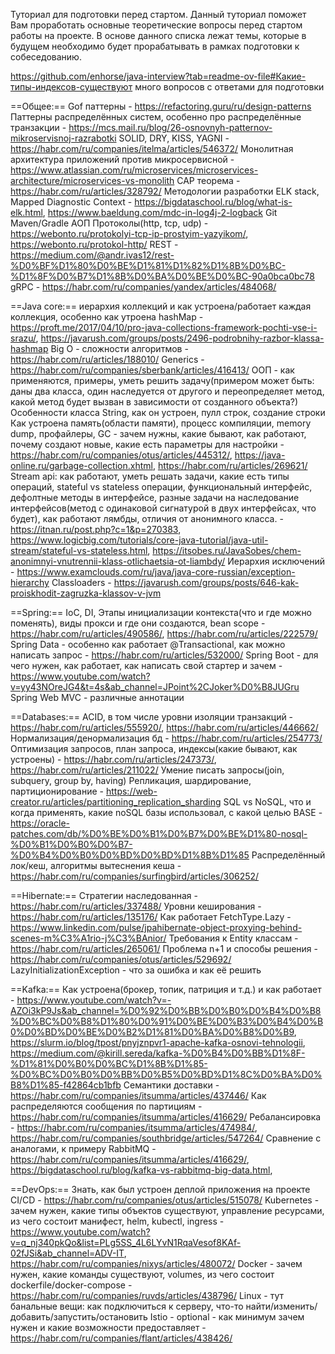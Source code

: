 Туториал для подготовки перед стартом. 
Данный туториал поможет Вам проработать основные теоретические вопросы перед стартом работы на проекте. В основе данного списка лежат темы, которые в будущем необходимо будет прорабатывать в рамках подготовки к собеседованию.

https://github.com/enhorse/java-interview?tab=readme-ov-file#Какие-типы-индексов-существуют много вопросов с ответами для подготовки

==Общее:==
Gof паттерны - https://refactoring.guru/ru/design-patterns
Паттерны распределённых систем, особенно про распределённые транзакции - https://mcs.mail.ru/blog/26-osnovnyh-patternov-mikroservisnoj-razrabotki
SOLID, DRY, KISS, YAGNI - https://habr.com/ru/companies/itelma/articles/546372/
Монолитная архитектура приложений против микросервисной - https://www.atlassian.com/ru/microservices/microservices-architecture/microservices-vs-monolith
CAP теорема - https://habr.com/ru/articles/328792/
Методологии разработки
ELK stack, Mapped Diagnostic Context - https://bigdataschool.ru/blog/what-is-elk.html, https://www.baeldung.com/mdc-in-log4j-2-logback
Git
Maven/Gradle
АОП
Протоколы(http, tcp, udp) - https://webonto.ru/protokolyi-tcp-ip-prostyim-yazyikom/, https://webonto.ru/protokol-http/
REST - https://medium.com/@andr.ivas12/rest-%D0%BF%D1%80%D0%BE%D1%81%D1%82%D1%8B%D0%BC-%D1%8F%D0%B7%D1%8B%D0%BA%D0%BE%D0%BC-90a0bca0bc78
gRPC - https://habr.com/ru/companies/yandex/articles/484068/




==Java core:== 
иерархия коллекций и как устроена/работает каждая коллекция, особенно как утроена hashMap - https://proft.me/2017/04/10/pro-java-collections-framework-pochti-vse-i-srazu/, https://javarush.com/groups/posts/2496-podrobnihy-razbor-klassa-hashmap
Big O - сложности алгоритмов - https://habr.com/ru/articles/188010/
Generics - https://habr.com/ru/companies/sberbank/articles/416413/
ООП - как применяются, примеры, уметь решить задачу(примером может быть: даны два класса, один наследуется от другого и переопределяет метод, какой метод будет вызван в зависимости от созданного объекта?) 
Особенности класса String, как он устроен, пулл строк, создание строки
Как устроена память(области памяти), процесс компиляции, memory dump, профайлеры, GC - зачем нужны, какие бывают, как работают, почему создают новые, какие есть параметры для настройки - https://habr.com/ru/companies/otus/articles/445312/, https://java-online.ru/garbage-collection.xhtml, https://habr.com/ru/articles/269621/
Stream api: как работают, уметь решать задачи, какие есть типы операций, stateful vs stateless операции, функциональный интерфейс, дефолтные методы в интерфейсе, разные задачи на наследование интерфейсов(метод с одинаковой сигнатурой в двух интерфейсах, что будет), как работают лямбды, отличия от анонимного класса. - https://itnan.ru/post.php?c=1&p=270383, https://www.logicbig.com/tutorials/core-java-tutorial/java-util-stream/stateful-vs-stateless.html, https://itsobes.ru/JavaSobes/chem-anonimnyi-vnutrennii-klass-otlichaetsia-ot-liambdy/
Иерархия исключений - https://www.examclouds.com/ru/java/java-core-russian/exception-hierarchy
Classloaders - https://javarush.com/groups/posts/646-kak-proiskhodit-zagruzka-klassov-v-jvm


==Spring:==
IoC, DI,  Этапы инициализации контекста(что и где можно поменять), виды прокси и где они создаются, bean scope - https://habr.com/ru/articles/490586/, https://habr.com/ru/articles/222579/
Spring Data - особенно как работает @Transactional, как можно написать запрос - https://habr.com/ru/articles/532000/
Spring Boot - для чего нужен, как работает, как написать свой стартер и зачем - https://www.youtube.com/watch?v=yy43NOreJG4&t=4s&ab_channel=JPoint%2CJoker%D0%B8JUGru
Spring Web MVC - различные аннотации


==Databases:==
ACID, в том числе уровни изоляции транзакций - https://habr.com/ru/articles/555920/, https://habr.com/ru/articles/446662/
Нормализация/денормализация бд - https://habr.com/ru/articles/254773/
Оптимизация запросов, план запроса, индексы(какие бывают, как устроены) - https://habr.com/ru/articles/247373/, https://habr.com/ru/articles/211022/
Умение писать запросы(join, subquery, group by, having)
Репликация, шардирование, партиционирование - https://web-creator.ru/articles/partitioning_replication_sharding
SQL vs NoSQL, что и когда применять, какие noSQL базы использовал, с какой целью
BASE - https://oracle-patches.com/db/%D0%BE%D0%B1%D0%B7%D0%BE%D1%80-nosql-%D0%B1%D0%B0%D0%B7-%D0%B4%D0%B0%D0%BD%D0%BD%D1%8B%D1%85
Распределённый лок/кеш, алгоритмы вытеснения кеша - https://habr.com/ru/companies/surfingbird/articles/306252/


==Hibernate:==
Стратегии наследованная - https://habr.com/ru/articles/337488/
Уровни кеширования - https://habr.com/ru/articles/135176/
Как работает FetchType.Lazy - https://www.linkedin.com/pulse/jpahibernate-object-proxying-behind-scenes-m%C3%A1rio-j%C3%BAnior/
Требования к Entity классам - https://habr.com/ru/articles/265061/
Проблема n+1 и способы решения - https://habr.com/ru/companies/otus/articles/529692/
LazyInitializationException - что за ошибка и как её решить


==Kafka:==
Как устроена(брокер, топик, патриция и т.д.) и как работает - https://www.youtube.com/watch?v=-AZOi3kP9Js&ab_channel=%D0%92%D0%BB%D0%B0%D0%B4%D0%B8%D0%BC%D0%B8%D1%80%D0%91%D0%BE%D0%B3%D0%B4%D0%B0%D0%BD%D0%BE%D0%B2%D1%81%D0%BA%D0%B8%D0%B9, https://slurm.io/blog/tpost/pnyjznpvr1-apache-kafka-osnovi-tehnologii, https://medium.com/@kirill.sereda/kafka-%D0%B4%D0%BB%D1%8F-%D1%81%D0%B0%D0%BC%D1%8B%D1%85-%D0%BC%D0%B0%D0%BB%D0%B5%D0%BD%D1%8C%D0%BA%D0%B8%D1%85-f42864cb1bfb
Семантики доставки - https://habr.com/ru/companies/itsumma/articles/437446/
Как распределяются сообщения по партициям - https://habr.com/ru/companies/itsumma/articles/416629/
Ребалансировка - https://habr.com/ru/companies/itsumma/articles/474984/, https://habr.com/ru/companies/southbridge/articles/547264/
Сравнение с аналогами, к примеру RabbitMQ - https://habr.com/ru/companies/itsumma/articles/416629/, https://bigdataschool.ru/blog/kafka-vs-rabbitmq-big-data.html, 


==DevOps:==
Знать, как был устроен деплой приложения на проекте
CI/CD - https://habr.com/ru/companies/otus/articles/515078/
Kubernetes - зачем нужен, какие типы объектов существуют, управление ресурсами, из чего состоит манифест, helm, kubectl, ingress - https://www.youtube.com/watch?v=q_nj340pkQo&list=PLg5SS_4L6LYvN1RqaVesof8KAf-02fJSi&ab_channel=ADV-IT, https://habr.com/ru/companies/nixys/articles/480072/
Docker - зачем нужен, какие команды существуют, volumes, из чего состоит dockerfile/docker-compose - https://habr.com/ru/companies/ruvds/articles/438796/
Linux - тут банальные вещи: как подключиться к серверу, что-то найти/изменить/добавить/запустить/остановить
Istio - optional - как минимум зачем нужен и какие возможности предоставляет - https://habr.com/ru/companies/flant/articles/438426/

